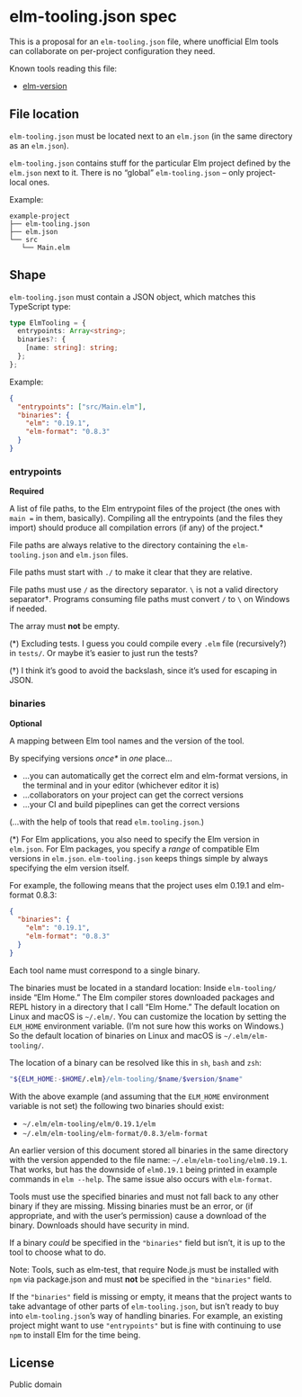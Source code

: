 # elm-tooling.json spec

This is a proposal for an `elm-tooling.json` file, where unofficial Elm tools can collaborate on per-project configuration they need.

Known tools reading this file:

- [elm-version](https://github.com/lydell/elm-version)

## File location

`elm-tooling.json` must be located next to an `elm.json` (in the same directory as an `elm.json`).

`elm-tooling.json` contains stuff for the particular Elm project defined by the `elm.json` next to it. There is no “global” `elm-tooling.json` – only project-local ones.

Example:

```
example-project
├── elm-tooling.json
├── elm.json
└── src
   └── Main.elm
```

## Shape

`elm-tooling.json` must contain a JSON object, which matches this TypeScript type:

```ts
type ElmTooling = {
  entrypoints: Array<string>;
  binaries?: {
    [name: string]: string;
  };
};
```

Example:

```json
{
  "entrypoints": ["src/Main.elm"],
  "binaries": {
    "elm": "0.19.1",
    "elm-format": "0.8.3"
  }
}
```

### entrypoints

**Required**

A list of file paths, to the Elm entrypoint files of the project (the ones with `main =` in them, basically). Compiling all the entrypoints (and the files they import) should produce all compilation errors (if any) of the project.\*

File paths are always relative to the directory containing the `elm-tooling.json` and `elm.json` files.

File paths must start with `./` to make it clear that they are relative.

File paths must use `/` as the directory separator. `\` is not a valid directory separator†. Programs consuming file paths must convert `/` to `\` on Windows if needed.

The array must **not** be empty.

(\*) Excluding tests. I guess you could compile every `.elm` file (recursively?) in `tests/`. Or maybe it’s easier to just run the tests?

(†) I think it’s good to avoid the backslash, since it’s used for escaping in JSON.

### binaries

**Optional**

A mapping between Elm tool names and the version of the tool.

By specifying versions _once\*_ in _one_ place…

- …you can automatically get the correct elm and elm-format versions, in the terminal and in your editor (whichever editor it is)
- …collaborators on your project can get the correct versions
- …your CI and build pipeplines can get the correct versions

(…with the help of tools that read `elm.tooling.json`.)

(\*) For Elm applications, you also need to specify the Elm version in `elm.json`. For Elm packages, you specify a _range_ of compatible Elm versions in `elm.json`. `elm-tooling.json` keeps things simple by always specifying the elm version itself.

For example, the following means that the project uses elm 0.19.1 and elm-format 0.8.3:

```json
{
  "binaries": {
    "elm": "0.19.1",
    "elm-format": "0.8.3"
  }
}
```

Each tool name must correspond to a single binary.

The binaries must be located in a standard location: Inside `elm-tooling/` inside “Elm Home.” The Elm compiler stores downloaded packages and REPL history in a directory that I call “Elm Home.” The default location on Linux and macOS is `~/.elm/`. You can customize the location by setting the `ELM_HOME` environment variable. (I’m not sure how this works on Windows.) So the default location of binaries on Linux and macOS is `~/.elm/elm-tooling/`.

The location of a binary can be resolved like this in `sh`, `bash` and `zsh`:

```bash
"${ELM_HOME:-$HOME/.elm}/elm-tooling/$name/$version/$name"
```

With the above example (and assuming that the `ELM_HOME` environment variable is not set) the following two binaries should exist:

- `~/.elm/elm-tooling/elm/0.19.1/elm`
- `~/.elm/elm-tooling/elm-format/0.8.3/elm-format`

An earlier version of this document stored all binaries in the same directory with the version appended to the file name: `~/.elm/elm-tooling/elm0.19.1`. That works, but has the downside of `elm0.19.1` being printed in example commands in `elm --help`. The same issue also occurs with `elm-format`.

Tools must use the specified binaries and must not fall back to any other binary if they are missing. Missing binaries must be an error, or (if appropriate, and with the user’s permission) cause a download of the binary. Downloads should have security in mind.

If a binary _could_ be specified in the `"binaries"` field but isn’t, it is up to the tool to choose what to do.

Note: Tools, such as elm-test, that require Node.js must be installed with `npm` via package.json and must **not** be specified in the `"binaries"` field.

If the `"binaries"` field is missing or empty, it means that the project wants to take advantage of other parts of `elm-tooling.json`, but isn’t ready to buy into `elm-tooling.json`’s way of handling binaries. For example, an existing project might want to use `"entrypoints"` but is fine with continuing to use `npm` to install Elm for the time being.

## License

Public domain
